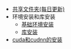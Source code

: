 * [共享文件夹(每日更新)](post/day_share.md)
* 环境安装和库安装
    * [基础环境安装](post/basic/environment_install)
    * [库安装](post/basic/packages_install)
* [cuda和cudnn的安装](cuda_and_cudnn)
